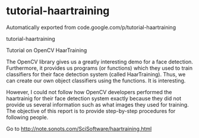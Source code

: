 # tutorial-haartraining
Automatically exported from code.google.com/p/tutorial-haartraining

tutorial-haartraining

Tutorial on OpenCV HaarTraining

The OpenCV library gives us a greatly interesting demo for a face detection. Furthermore, it provides us programs (or functions) which they used to train classifiers for their face detection system (called HaarTraining). Thus, we can create our own object classifiers using the functions. It is interesting.

However, I could not follow how OpenCV developers performed the haartrainig for their face detection system exactly because they did not provide us several information such as what images they used for training. The objective of this report is to provide step-by-step procedures for following people.

Go to http://note.sonots.com/SciSoftware/haartraining.html
